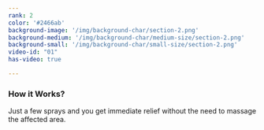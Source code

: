 ```yaml
---
rank: 2
color: '#2466ab'
background-image: '/img/background-char/section-2.png'
background-medium: '/img/background-char/medium-size/section-2.png'
background-small: '/img/background-char/small-size/section-2.png'
video-id: "01"
has-video: true

---
```


<h3>How it Works?</h3>
<p>Just a few sprays and you get immediate relief without the need to massage the affected area.</p>